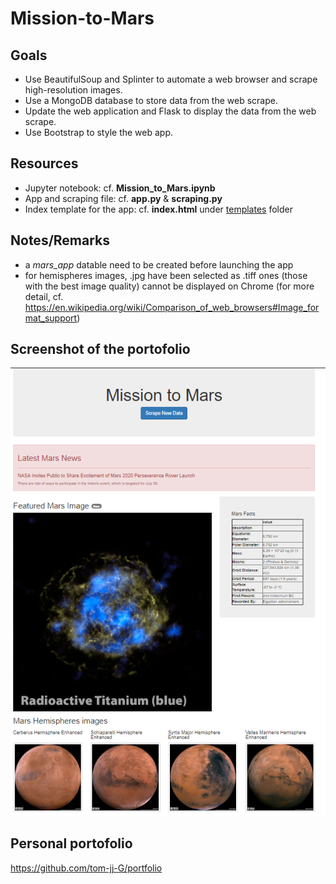 # Mission-to-Mars

## Goals

- Use BeautifulSoup and Splinter to automate a web browser and scrape high-resolution images.
- Use a MongoDB database to store data from the web scrape.
- Update the web application and Flask to display the data from the web scrape.
- Use Bootstrap to style the web app.

## Resources

- Jupyter notebook: cf. **Mission_to_Mars.ipynb**
- App and scraping file: cf. **app.py** & **scraping.py**
- Index template for the app: cf. **index.html** under [templates](templates/) folder

## Notes/Remarks

- a *mars_app* datable need to be created before launching the app
- for hemispheres images, .jpg have been selected as .tiff ones (those with the best image quality) cannot be displayed on Chrome (for more detail, cf. https://en.wikipedia.org/wiki/Comparison_of_web_browsers#Image_format_support)

## Screenshot of the portofolio

![Portofolio.png](Images/Portofolio.png)

## Personal portofolio

https://github.com/tom-jj-G/portfolio
